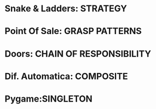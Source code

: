 # Snake & Ladders: STRATEGY
###
# Point Of Sale: GRASP PATTERNS
###
# Doors: CHAIN OF RESPONSIBILITY
###
# Dif. Automatica: COMPOSITE
###
# Pygame:SINGLETON